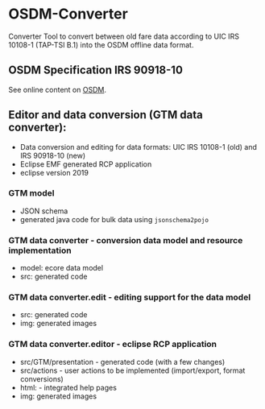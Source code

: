 # OSDM-Converter

Converter Tool to convert between old fare data according to UIC IRS 10108-1 (TAP-TSI B.1) into the OSDM offline data format.

## OSDM Specification IRS 90918-10

See online content on [OSDM](https://unioninternationalcheminsdefer.github.io/OSDM/).

## Editor and data conversion (GTM data converter):

* Data conversion and editing for data formats: UIC IRS 10108-1 (old) and IRS 90918-10 (new)
* Eclipse EMF generated RCP application
* eclipse version 2019

### GTM model

* JSON schema
* generated java code for bulk data using `jsonschema2pojo`

### GTM data converter - conversion data model and resource implementation

* model: ecore data model
* src: generated code

### GTM data converter.edit - editing support for the data model

* src: generated code
* img: generated images

### GTM data converter.editor - eclipse RCP application

* src/GTM/presentation - generated code (with a few changes)
* src/actions - user actions to be implemented (import/export, format conversions)
* html: - integrated help pages
* img: generated images
